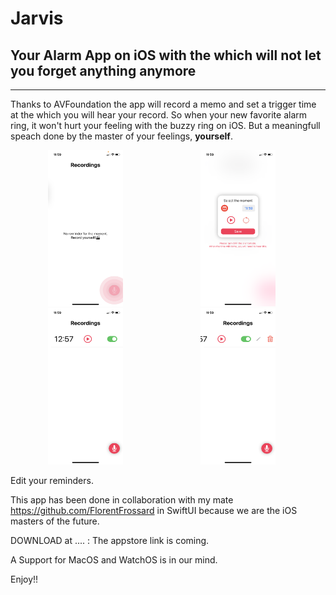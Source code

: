 # Jarvis

## Your Alarm App on iOS with the which will not let you forget anything anymore

---

Thanks to AVFoundation the app will record a memo and set a trigger time at the which you will hear your record. 
So when your new favorite alarm ring, it won't hurt your feeling with the buzzy ring on iOS. 
But a meaningfull speach done by the master of your feelings, **yourself**.

 
<img src="https://github.com/lucchettan/Jarvis/blob/master/homeWhileRecording.PNG" width="120" height="250" hspace="60"/> <img src="https://github.com/lucchettan/Jarvis/blob/master/selectTime.PNG" alt="Forest" width="120" height="250" hspace="60"/> <img src="https://github.com/lucchettan/Jarvis/blob/master/homeNotEmpty.PNG" alt="Mountains" width="120" height="250" hspace="60"/> <img src="https://github.com/lucchettan/Jarvis/blob/master/editFeature.PNG" alt="Mountains" width="120" height="250" hspace="60"/> <FIGCAPTION> Edit your reminders.</FIGCAPTION> </FIGURE>

This app has been done in collaboration with my mate https://github.com/FlorentFrossard in SwiftUI because we are the iOS masters of the future.

DOWNLOAD at .... : The appstore link is coming.


A Support for MacOS and WatchOS is in our mind. 

Enjoy!! 

